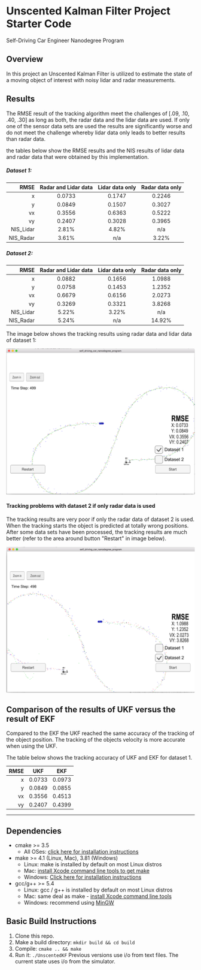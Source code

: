 # Unscented Kalman Filter Project Starter Code
Self-Driving Car Engineer Nanodegree Program

## Overview
In this project an Unscented Kalman Filter is utilized to estimate the state of a moving object of interest with noisy lidar and radar measurements.

## Results
The RMSE result of the tracking algorithm meet the challenges of  [.09, .10, .40, .30] as long as both, the radar data and the lidar data are used.  If only one of the sensor data sets are used the results are significantly worse and do not meet the challenge whereby lidar data only leads to better results than radar data. 

the tables below show the RMSE results and the NIS results of lidar data and radar data that were obtained by this implementation.

##### Dataset 1:

|      RMSE | Radar and Lidar data | Lidar data only | Radar data only |
| --------: | :------------------: | :-------------: | :-------------: |
|         x |        0.0733        |     0.1747      |     0.2246      |
|         y |        0.0849        |     0.1507      |     0.3027      |
|        vx |        0.3556        |     0.6363      |     0.5222      |
|        vy |        0.2407        |     0.3028      |     0.3965      |
| NIS_Lidar |        2.81%         |      4.82%      |       n/a       |
| NIS_Radar |        3.61%         |       n/a       |      3.22%      |



##### Dataset 2:

|      RMSE | Radar and Lidar data | Lidar data only | Radar data only |
| --------: | :------------------: | :-------------: | :-------------: |
|         x |        0.0882        |     0.1656      |     1.0988      |
|         y |        0.0758        |     0.1453      |     1.2352      |
|        vx |        0.6679        |     0.6156      |     2.0273      |
|        vy |        0.3269        |     0.3321      |     3.8268      |
| NIS_Lidar |        5.22%         |      3.22%      |       n/a       |
| NIS_Radar |        5.24%         |       n/a       |     14.92%      |

The image below shows the tracking results using radar data and lidar data of dataset 1:

![Tracking Results](./results_dataset_1.png)




#### Tracking problems with dataset 2 if only radar data is used
The tracking results are very poor if only the radar data of dataset 2 is used. When the tracking starts the object is predicted at totally wrong positions. After some data sets have been processed, the tracking results are much better (refer to the area around button "Restart" in image below).

![Tracking Results](./results_dataset_2_radar_only.png) 



## Comparison of the results of UKF versus the result of EKF
Compared to the EKF  the UKF reached  the same accuracy of the tracking of the object position. The  tracking of the objects velocity is more accurate when using the UKF.

The table below shows the tracking accuracy of UKF and EKF for dataset 1. 

| RMSE |  UKF   |  EKF   |
| ---: | :----: | :----: |
|    x | 0.0733 | 0.0973 |
|    y | 0.0849 | 0.0855 |
|   vx | 0.3556 | 0.4513 |
|   vy | 0.2407 | 0.4399 |



---

## Dependencies
* cmake >= 3.5
  * All OSes: [click here for installation instructions](https://cmake.org/install/)
* make >= 4.1 (Linux, Mac), 3.81 (Windows)
  * Linux: make is installed by default on most Linux distros
  * Mac: [install Xcode command line tools to get make](https://developer.apple.com/xcode/features/)
  * Windows: [Click here for installation instructions](http://gnuwin32.sourceforge.net/packages/make.htm)
* gcc/g++ >= 5.4
  * Linux: gcc / g++ is installed by default on most Linux distros
  * Mac: same deal as make - [install Xcode command line tools](https://developer.apple.com/xcode/features/)
  * Windows: recommend using [MinGW](http://www.mingw.org/)

## Basic Build Instructions

1. Clone this repo.
2. Make a build directory: `mkdir build && cd build`
3. Compile: `cmake .. && make`
4. Run it: `./UnscentedKF` Previous versions use i/o from text files.  The current state uses i/o
  from the simulator.
